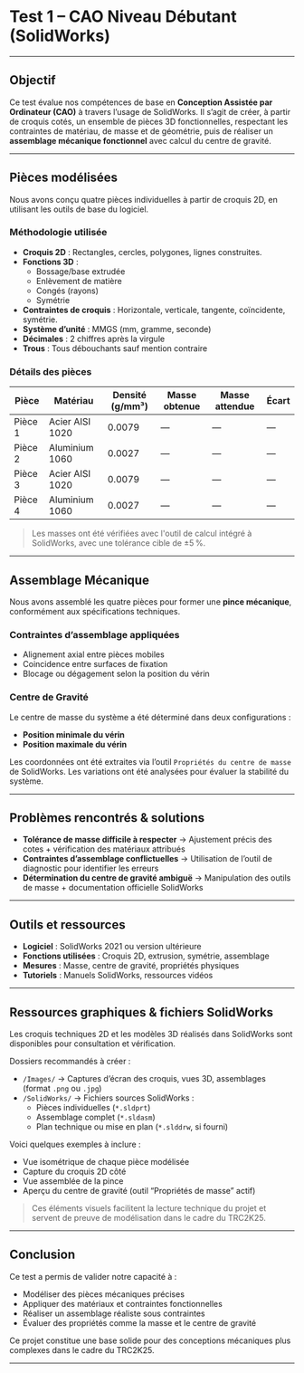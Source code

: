 # Test 1 – CAO Niveau Débutant (SolidWorks)

---

## Objectif

Ce test évalue nos compétences de base en **Conception Assistée par Ordinateur (CAO)** à travers l’usage de SolidWorks. Il s’agit de créer, à partir de croquis cotés, un ensemble de pièces 3D fonctionnelles, respectant les contraintes de matériau, de masse et de géométrie, puis de réaliser un **assemblage mécanique fonctionnel** avec calcul du centre de gravité.

---

## Pièces modélisées

Nous avons conçu quatre pièces individuelles à partir de croquis 2D, en utilisant les outils de base du logiciel.

### Méthodologie utilisée

- **Croquis 2D** : Rectangles, cercles, polygones, lignes construites.
- **Fonctions 3D** : 
  - Bossage/base extrudée
  - Enlèvement de matière
  - Congés (rayons)
  - Symétrie
- **Contraintes de croquis** : Horizontale, verticale, tangente, coïncidente, symétrie.
- **Système d’unité** : MMGS (mm, gramme, seconde)
- **Décimales** : 2 chiffres après la virgule
- **Trous** : Tous débouchants sauf mention contraire

### Détails des pièces

| Pièce   | Matériau                 | Densité (g/mm³) | Masse obtenue | Masse attendue | Écart |
|---------|--------------------------|------------------|----------------|------------------|--------|
| Pièce 1 | Acier AISI 1020          | 0.0079           | —             | —               | —     |
| Pièce 2 | Aluminium 1060           | 0.0027           | —             | —               | —     |
| Pièce 3 | Acier AISI 1020          | 0.0079           | —             | —               | —     |
| Pièce 4 | Aluminium 1060           | 0.0027           | —             | —               | —     |

> Les masses ont été vérifiées avec l'outil de calcul intégré à SolidWorks, avec une tolérance cible de ±5 %.

---

## Assemblage Mécanique

Nous avons assemblé les quatre pièces pour former une **pince mécanique**, conformément aux spécifications techniques.

### Contraintes d’assemblage appliquées

- Alignement axial entre pièces mobiles
- Coincidence entre surfaces de fixation
- Blocage ou dégagement selon la position du vérin

### Centre de Gravité

Le centre de masse du système a été déterminé dans deux configurations :
- **Position minimale du vérin**
- **Position maximale du vérin**

Les coordonnées ont été extraites via l’outil `Propriétés du centre de masse` de SolidWorks. Les variations ont été analysées pour évaluer la stabilité du système.

---

## Problèmes rencontrés & solutions

- **Tolérance de masse difficile à respecter** → Ajustement précis des cotes + vérification des matériaux attribués
- **Contraintes d’assemblage conflictuelles** → Utilisation de l’outil de diagnostic pour identifier les erreurs
- **Détermination du centre de gravité ambiguë** → Manipulation des outils de masse + documentation officielle SolidWorks

---

## Outils et ressources

- **Logiciel** : SolidWorks 2021 ou version ultérieure
- **Fonctions utilisées** : Croquis 2D, extrusion, symétrie, assemblage
- **Mesures** : Masse, centre de gravité, propriétés physiques
- **Tutoriels** : Manuels SolidWorks, ressources vidéos

---

## Ressources graphiques & fichiers SolidWorks

Les croquis techniques 2D et les modèles 3D réalisés dans SolidWorks sont disponibles pour consultation et vérification.

Dossiers recommandés à créer :
- `/Images/` → Captures d’écran des croquis, vues 3D, assemblages (format `.png` ou `.jpg`)
- `/SolidWorks/` → Fichiers sources SolidWorks :
  - Pièces individuelles (`*.sldprt`)
  - Assemblage complet (`*.sldasm`)
  - Plan technique ou mise en plan (`*.slddrw`, si fourni)

Voici quelques exemples à inclure :
- Vue isométrique de chaque pièce modélisée
- Capture du croquis 2D côté
- Vue assemblée de la pince
- Aperçu du centre de gravité (outil “Propriétés de masse” actif)

> Ces éléments visuels facilitent la lecture technique du projet et servent de preuve de modélisation dans le cadre du TRC2K25.
---

## Conclusion

Ce test a permis de valider notre capacité à :
- Modéliser des pièces mécaniques précises
- Appliquer des matériaux et contraintes fonctionnelles
- Réaliser un assemblage réaliste sous contraintes
- Évaluer des propriétés comme la masse et le centre de gravité

Ce projet constitue une base solide pour des conceptions mécaniques plus complexes dans le cadre du TRC2K25.

---

